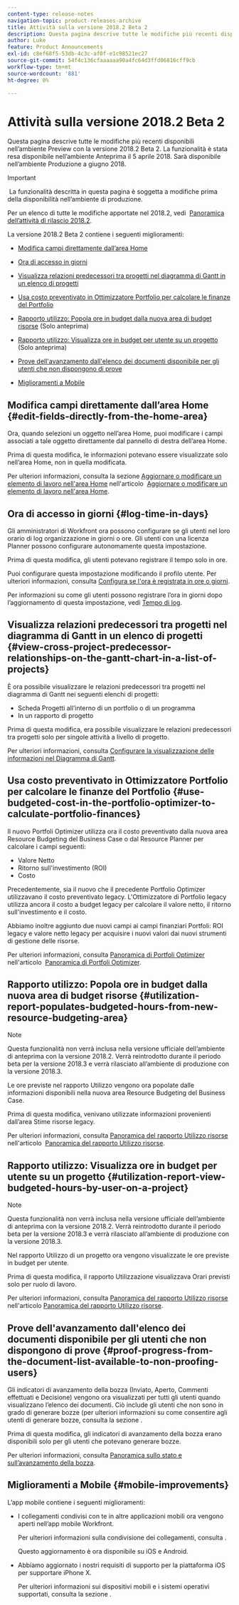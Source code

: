 ```yaml
---
content-type: release-notes
navigation-topic: product-releases-archive
title: Attività sulla versione 2018.2 Beta 2
description: Questa pagina descrive tutte le modifiche più recenti disponibili nell’ambiente Preview con la versione 2018.2 Beta 2. La funzionalità è stata resa disponibile nell’ambiente Anteprima il 5 aprile 2018. Sarà disponibile nell’ambiente Produzione a giugno 2018.
author: Luke
feature: Product Announcements
exl-id: c8ef68f5-53db-4c3c-af0f-e1c98521ec27
source-git-commit: 54f4c136cfaaaaaa90a4fc64d3ffd06816cff9cb
workflow-type: tm+mt
source-wordcount: '881'
ht-degree: 0%

---
```


# Attività sulla versione 2018.2 Beta 2

Questa pagina descrive tutte le modifiche più recenti disponibili nell’ambiente Preview con la versione 2018.2 Beta 2. La funzionalità è stata resa disponibile nell’ambiente Anteprima il 5 aprile 2018. Sarà disponibile nell’ambiente Produzione a giugno 2018.

>[!IMPORTANT]
>
> La funzionalità descritta in questa pagina è soggetta a modifiche prima della disponibilità nell’ambiente di produzione.

Per un elenco di tutte le modifiche apportate nel 2018.2, vedi  [Panoramica dell’attività di rilascio 2018.2](../../../../product-announcements/product-releases/quarterly-release-archive/2018.2-release-activity/2018.2-release-activity-overview.md).

La versione 2018.2 Beta 2 contiene i seguenti miglioramenti:

* [Modifica campi direttamente dall’area Home](#edit-fields-directly-from-the-home-area)
* [Ora di accesso in giorni](#log-time-in-days)
* [Visualizza relazioni predecessori tra progetti nel diagramma di Gantt in un elenco di progetti](#view-cross-project-predecessor-relationships-on-the-gantt-chart-in-a-list-of-projects)
* [Usa costo preventivato in Ottimizzatore Portfolio per calcolare le finanze del Portfolio](#use-budgeted-cost-in-the-portfolio-optimizer-to-calculate-portfolio-finances)
* [Rapporto utilizzo: Popola ore in budget dalla nuova area di budget risorse](#utilization-report-populates-budgeted-hours-from-new-resource-budgeting-area) (Solo anteprima)

* [Rapporto utilizzo: Visualizza ore in budget per utente su un progetto](#utilization-report-view-budgeted-hours-by-user-on-a-project) (Solo anteprima)

* [Prove dell&#39;avanzamento dall&#39;elenco dei documenti disponibile per gli utenti che non dispongono di prove](#proof-progress-from-the-document-list-available-to-non-proofing-users)
* [Miglioramenti a Mobile](#mobile-improvements)

## Modifica campi direttamente dall’area Home {#edit-fields-directly-from-the-home-area}

Ora, quando selezioni un oggetto nell’area Home, puoi modificare i campi associati a tale oggetto direttamente dal pannello di destra dell’area Home. 

Prima di questa modifica, le informazioni potevano essere visualizzate solo nell’area Home, non in quella modificata.

Per ulteriori informazioni, consulta la sezione [Aggiornare o modificare un elemento di lavoro nell&#39;area Home](../../../../workfront-basics/using-home/using-the-home-area/update-and-edit-work-item-home.md) nell&#39;articolo  [Aggiornare o modificare un elemento di lavoro nell&#39;area Home](../../../../workfront-basics/using-home/using-the-home-area/update-and-edit-work-item-home.md).

## Ora di accesso in giorni {#log-time-in-days}

Gli amministratori di Workfront ora possono configurare se gli utenti nel loro orario di log organizzazione in giorni o ore. Gli utenti con una licenza Planner possono configurare autonomamente questa impostazione.

Prima di questa modifica, gli utenti potevano registrare il tempo solo in ore.

Puoi configurare questa impostazione modificando il profilo utente. Per ulteriori informazioni, consulta [Configura se l&#39;ora è registrata in ore o giorni](../../../../timesheets/config-timesheet-prefs/config-time-logged-hrs-days.md).

Per informazioni su come gli utenti possono registrare l’ora in giorni dopo l’aggiornamento di questa impostazione, vedi [Tempo di log](../../../../timesheets/create-and-manage-timesheets/log-time.md).

## Visualizza relazioni predecessori tra progetti nel diagramma di Gantt in un elenco di progetti {#view-cross-project-predecessor-relationships-on-the-gantt-chart-in-a-list-of-projects}

È ora possibile visualizzare le relazioni predecessori tra progetti nel diagramma di Gantt nei seguenti elenchi di progetti:

* Scheda Progetti all’interno di un portfolio o di un programma
* In un rapporto di progetto

Prima di questa modifica, era possibile visualizzare le relazioni predecessori tra progetti solo per singole attività a livello di progetto.

Per ulteriori informazioni, consulta [Configurare la visualizzazione delle informazioni nel Diagramma di Gantt](../../../../manage-work/gantt-chart/use-the-gantt-chart/configure-info-on-gantt-chart.md). 

## Usa costo preventivato in Ottimizzatore Portfolio per calcolare le finanze del Portfolio {#use-budgeted-cost-in-the-portfolio-optimizer-to-calculate-portfolio-finances}

Il nuovo Portfoli Optimizer utilizza ora il costo preventivato dalla nuova area Resource Budgeting del Business Case o dal Resource Planner per calcolare i campi seguenti:

* Valore Netto
* Ritorno sull&#39;investimento (ROI)
* Costo

Precedentemente, sia il nuovo che il precedente Portfolio Optimizer utilizzavano il costo preventivato legacy. L&#39;Ottimizzatore di Portfolio legacy utilizza ancora il costo a budget legacy per calcolare il valore netto, il ritorno sull&#39;investimento e il costo.

Abbiamo inoltre aggiunto due nuovi campi ai campi finanziari Portfoli: ROI legacy e valore netto legacy per acquisire i nuovi valori dai nuovi strumenti di gestione delle risorse.

Per ulteriori informazioni, consulta [Panoramica di Portfoli Optimizer](../../../../manage-work/portfolios/portfolio-optimizer/portfolio-optimizer-overview.md) nell&#39;articolo  [Panoramica di Portfoli Optimizer](../../../../manage-work/portfolios/portfolio-optimizer/portfolio-optimizer-overview.md).

## Rapporto utilizzo: Popola ore in budget dalla nuova area di budget risorse {#utilization-report-populates-budgeted-hours-from-new-resource-budgeting-area}

>[!NOTE]
Questa funzionalità non verrà inclusa nella versione ufficiale dell’ambiente di anteprima con la versione 2018.2. Verrà reintrodotto durante il periodo beta per la versione 2018.3 e verrà rilasciato all’ambiente di produzione con la versione 2018.3. 

Le ore previste nel rapporto Utilizzo vengono ora popolate dalle informazioni disponibili nella nuova area Resource Budgeting del Business Case.

Prima di questa modifica, venivano utilizzate informazioni provenienti dall’area Stime risorse legacy.

Per ulteriori informazioni, consulta [Panoramica del rapporto Utilizzo risorse](../../../../reports-and-dashboards/reports/using-built-in-reports/resource-utilization-report.md) nell&#39;articolo  [Panoramica del rapporto Utilizzo risorse](../../../../reports-and-dashboards/reports/using-built-in-reports/resource-utilization-report.md).

## Rapporto utilizzo: Visualizza ore in budget per utente su un progetto {#utilization-report-view-budgeted-hours-by-user-on-a-project}

>[!NOTE]
Questa funzionalità non verrà inclusa nella versione ufficiale dell’ambiente di anteprima con la versione 2018.2. Verrà reintrodotto durante il periodo beta per la versione 2018.3 e verrà rilasciato all’ambiente di produzione con la versione 2018.3. 

Nel rapporto Utilizzo di un progetto ora vengono visualizzate le ore previste in budget per utente.

Prima di questa modifica, il rapporto Utilizzazione visualizzava Orari previsti solo per ruolo di lavoro. 

Per ulteriori informazioni, consulta [Panoramica del rapporto Utilizzo risorse](../../../../reports-and-dashboards/reports/using-built-in-reports/resource-utilization-report.md) nell&#39;articolo [Panoramica del rapporto Utilizzo risorse](../../../../reports-and-dashboards/reports/using-built-in-reports/resource-utilization-report.md).

## Prove dell&#39;avanzamento dall&#39;elenco dei documenti disponibile per gli utenti che non dispongono di prove {#proof-progress-from-the-document-list-available-to-non-proofing-users}

Gli indicatori di avanzamento della bozza (Inviato, Aperto, Commenti effettuati e Decisione) vengono ora visualizzati per tutti gli utenti quando visualizzano l’elenco dei documenti. Ciò include gli utenti che non sono in grado di generare bozze (per ulteriori informazioni su come consentire agli utenti di generare bozze, consulta la sezione .

Prima di questa modifica, gli indicatori di avanzamento della bozza erano disponibili solo per gli utenti che potevano generare bozze.

Per ulteriori informazioni, consulta [Panoramica sullo stato e sull’avanzamento della bozza](../../../../review-and-approve-work/proofing/proofing-overview/view-progress-status-proof.md).

## Miglioramenti a Mobile {#mobile-improvements}

L’app mobile contiene i seguenti miglioramenti:

* I collegamenti condivisi con te in altre applicazioni mobili ora vengono aperti nell’app mobile Workfront.

   Per ulteriori informazioni sulla condivisione dei collegamenti, consulta .

   Questo aggiornamento è ora disponibile su iOS e Android.

* Abbiamo aggiornato i nostri requisiti di supporto per la piattaforma iOS per supportare iPhone X.

   Per ulteriori informazioni sui dispositivi mobili e i sistemi operativi supportati, consulta la sezione . 
